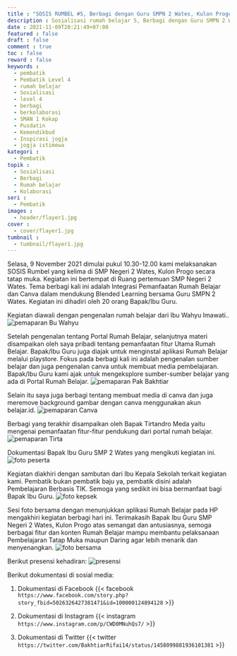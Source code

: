 ```yaml
---
title : "SOSIS RUMBEL #5, Berbagi dengan Guru SMPN 2 Wates, Kulon Progo"
description : Sosialisasi rumah belajar 5, Berbagi dengan Guru SMPN 2 Wates, Kulon Progo. Portal rumah belajar merupakan portal pendidikan yang diluncurkan oleh Kementerian Pendidikan dan Kebudayaan. Kegiatan sosialisasi ini merupakan wujud dari berbagi dan berkolaborasi memanfaatkan portal rumah belajar sebagai pendukung dalam kegiatan pembelajaran dan pendidikan."
date : 2021-11-09T20:21:49+07:00
featured : false
draft : false
comment : true
toc : false
reward : false
keywords : 
  - pembatik
  - Pembatik Level 4
  - rumah belajar
  - Sosialisasi
  - level 4
  - berbagi
  - berkolaborasi
  - SMAN 1 Kokap
  - Pusdatin
  - Kemendikbud
  - Inspirasi jogja
  - jogja istimewa
kategori : 
  - Pembatik
topik :
  - Sosialisasi
  - Berbagi
  - Rumah belajar
  - Kolaborasi
seri : 
  - Pembatik
images : 
  - header/flayer1.jpg
cover : 
  - cover/flayer1.jpg
tumbnail :
  - tumbnail/flayer1.jpg
---
```


Selasa, 9 November 2021 dimulai pukul 10.30-12.00 kami melaksanakan SOSIS Rumbel yang kelima di SMP Negeri 2 Wates, Kulon Progo secara tatap muka. Kegiatan ini bertempat di Ruang pertemuan SMP Negeri 2 Wates. Tema berbagi kali ini adalah Integrasi Pemanfaatan Rumah Belajar dan Canva dalam mendukung Blended Learning bersama Guru SMPN 2 Wates. Kegiatan ini dihadiri oleh 20 orang Bapak/Ibu Guru.

Kegiatan diawali dengan pengenalan rumah belajar dari Ibu Wahyu Imawati.. 
![pemaparan Bu Wahyu](/images/pembatik/sosis5/gb1.jpg)

Setelah pengenalan tentang Portal Rumah Belajar, selanjutnya materi disampaikan oleh saya pribadi tentang pemanfaatan  fitur Utama Rumah Belajar. Bapak/Ibu Guru juga diajak untuk menginstal aplikasi Rumah Belajar melalui playstore. Fokus pada berbagi kali ini adalah pengenalan sumber belajar dan juga pengenalan canva untuk membuat media pembelajaran. Bapak/Ibu Guru kami ajak untuk mengeksplore sumber-sumber belajar yang ada di Portal Rumah Belajar.
![pemaparan Pak Bakhtiar](/images/pembatik/sosis5/gb2.jpg)

Selain itu saya juga berbagi tentang membuat media di canva dan juga meremove background gambar dengan canva menggunakan akun belajar.id. 
![pemaparan Canva](/images/pembatik/sosis5/gb3.jpg)

Berbagi yang terakhir disampaikan oleh Bapak Tirtandro Meda yaitu mengenai pemanfaatan fitur-fitur pendukung dari portal rumah belajar.
![pemaparan Tirta](/images/pembatik/sosis5/gb4.jpg)

Dokumentasi Bapak Ibu Guru SMP 2 Wates yang mengikuti kegiatan ini. 
![foto peserta](/images/pembatik/sosis5/gb5.jpg)

Kegiatan diakhiri dengan sambutan dari Ibu Kepala Sekolah terkait kegiatan kami. Pembatik bukan pembatik baju ya, pembatik disini adalah Pembelajaran Berbasis TIK. Semoga yang sedikit ini bisa bermanfaat bagi Bapak Ibu Guru. 
![foto kepsek](/images/pembatik/sosis5/gb6.jpg)

Sesi foto bersama dengan menunjukkan aplikasi Rumah Belajar pada HP mengakhiri kegiatan berbagi hari ini. Terimakasih Bapak Ibu Guru SMP Negeri 2 Wates, Kulon Progo atas semangat dan antusiasnya, semoga berbagai fitur dan konten Rumah Belajar mampu membantu pelaksanaan Pembelajaran Tatap Muka maupun Daring agar lebih menarik dan menyenangkan.
![foto bersama](/images/pembatik/sosis5/gb7.jpg)


Berikut presensi kehadiran:
![presensi](/images/pembatik/sosis5/absen.jpg)

Berikut dokumentasi di sosial media:
1. Dokumentasi di Facebook
{{<  facebook `https://www.facebook.com/story.php?story_fbid=5026326427381471&id=100000124894128` >}}

2. Dokumentasi di Instagram
{{< instagram `https://www.instagram.com/p/CWD0MNuhQs7/` >}}

3. Dokumentasi di Twitter
{{< twitter `https://twitter.com/BakhtiarRifai14/status/1458099881936101381` >}}